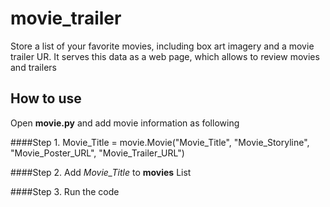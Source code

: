 # movie_trailer

Store a list of your favorite movies, including box art imagery and a movie trailer UR.
It serves this data as a web page, which allows to review movies and trailers

## How to use
Open **movie.py** and  add movie information as following

  ####Step 1.
      Movie_Title = movie.Movie("Movie_Title",
                              "Movie_Storyline",
                              "Movie_Poster_URL",
                              "Movie_Trailer_URL")
                              
  ####Step 2.
      Add _Movie_Title_ to **movies** List
      
  ####Step 3. 
      Run the code

